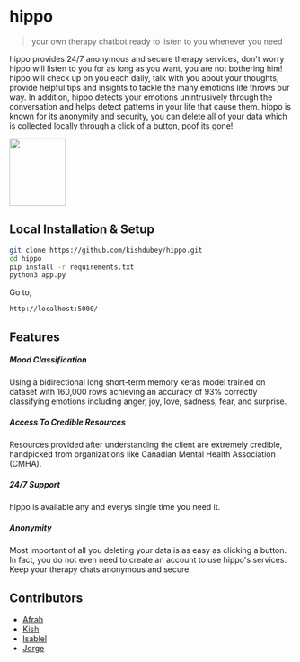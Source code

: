 
# hippo
> your own therapy chatbot ready to listen to you whenever you need

hippo provides 24/7 anonymous and secure therapy services, don't worry hippo will listen to you for as long as you want, you are not bothering him! hippo will check up on you each daily, talk with you about your thoughts, provide helpful tips and insights to tackle the many emotions life throws our way. In addition, hippo detects your emotions unintrusively through the conversation and helps detect patterns in your life that cause them. hippo is known for its anonymity and security, you can delete all of your data which is collected locally through a click of a button, poof its gone!

<img src="https://cdn.discordapp.com/attachments/804880599034232883/805237383846297650/hippo-47726_1280.png" data-canonical-src="https://gyazo.com/eb5c5741b6a9a16c692170a41a49c858.png" width="100" height="120" />


## Local Installation & Setup

```sh
git clone https://github.com/kishdubey/hippo.git
cd hippo
pip install -r requirements.txt
python3 app.py
```
Go to,
```sh
http://localhost:5000/
```

## Features
##### Mood Classification
Using a bidirectional long short-term memory keras model trained on dataset with 160,000 rows achieving an accuracy of 93% correctly classifying emotions including anger, joy, love, sadness, fear, and surprise. 


##### Access To Credible Resources
Resources provided after understanding the client are extremely credible, handpicked from organizations like Canadian Mental Health Association (CMHA).

##### 24/7 Support
hippo is available any and everys single time you need it. 

##### Anonymity
Most important of all you deleting your data is as easy as clicking a button. In fact, you do not even need to create an account to use hippo's services. Keep your therapy chats anonymous and secure.

## Contributors
- [Afrah](https://github.com/aali179)
- [Kish](https://github.com/kishdubey)
- [Isablel](https://github.com/isabelleona)
- [Jorge](https://github.com/RobotIAm)
